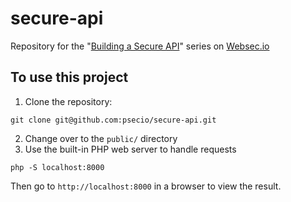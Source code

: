 # secure-api
Repository for the "[Building a Secure API](https://websec.io/tagged/secureapi)" series on [Websec.io](https://websec.io)

## To use this project

1. Clone the repository:

```
git clone git@github.com:psecio/secure-api.git
```

2. Change over to the `public/` directory
3. Use the built-in PHP web server to handle requests

```
php -S localhost:8000
```

Then go to `http://localhost:8000` in a browser to view the result.
